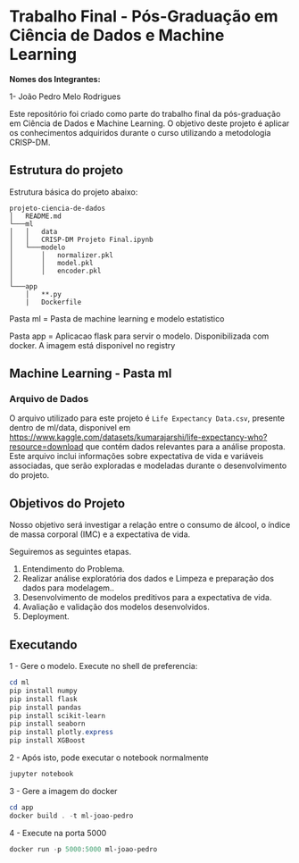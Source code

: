 # Trabalho Final - Pós-Graduação em Ciência de Dados e Machine Learning

**Nomes dos Integrantes:** 

1- João Pedro Melo Rodrigues

Este repositório foi criado como parte do trabalho final da pós-graduação em Ciência de Dados e Machine Learning. O objetivo deste projeto é aplicar os conhecimentos adquiridos durante o curso utilizando a metodologia CRISP-DM.

## Estrutura do projeto

Estrutura básica do projeto abaixo:

```
projeto-ciencia-de-dados
│   README.md
└───ml
│   │   data
│   │   CRISP-DM Projeto Final.ipynb
│   └───modelo
│       │   normalizer.pkl
│       │   model.pkl
│       │   encoder.pkl
│   
└───app
    │   **.py
    |   Dockerfile
```

Pasta ml = Pasta de machine learning e modelo estatistico

Pasta app = Aplicacao flask para servir o modelo. Disponibilizada com docker. A imagem está disponivel no registry 

## Machine Learning - Pasta ml

### Arquivo de Dados

O arquivo utilizado para este projeto é `Life Expectancy Data.csv`, presente dentro de ml/data, disponivel em https://www.kaggle.com/datasets/kumarajarshi/life-expectancy-who?resource=download que contém dados relevantes para a análise proposta. Este arquivo inclui informações sobre expectativa de vida e variáveis associadas, que serão exploradas e modeladas durante o desenvolvimento do projeto.


## Objetivos do Projeto

Nosso objetivo será investigar a relação entre o consumo de álcool, o índice de massa corporal (IMC) e a expectativa de vida.

Seguiremos as seguintes etapas. 

1. Entendimento do Problema.
2. Realizar análise exploratória dos dados e Limpeza e preparação dos dados para modelagem..
3. Desenvolvimento de modelos preditivos para a expectativa de vida.
4. Avaliação e validação dos modelos desenvolvidos.
5. Deployment.


## Executando

1 - Gere o modelo. Execute no shell de preferencia:

```powershell
cd ml
pip install numpy
pip install flask
pip install pandas 
pip install scikit-learn
pip install seaborn 
pip install plotly.express
pip install XGBoost
```

2 - Após isto, pode executar o notebook normalmente

```powershell
jupyter notebook
```

3 - Gere a imagem do docker

```powershell
cd app
docker build . -t ml-joao-pedro
```

4 - Execute na porta 5000
```powershell
docker run -p 5000:5000 ml-joao-pedro
```